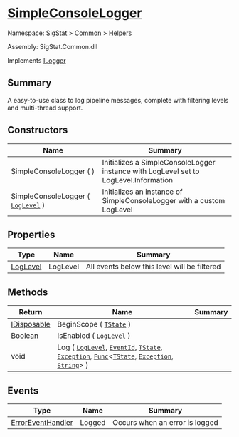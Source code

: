 # [SimpleConsoleLogger](./SimpleConsoleLogger.md)

Namespace: [SigStat]() > [Common]() > [Helpers]()

Assembly: SigStat.Common.dll

Implements [ILogger](./SimpleConsoleLogger.md)

## Summary
A easy-to-use class to log pipeline messages, complete with filtering levels and multi-thread support.

## Constructors

| Name | Summary | 
| --- | --- | 
| SimpleConsoleLogger (  ) | Initializes a SimpleConsoleLogger instance with LogLevel set to LogLevel.Information | 
| SimpleConsoleLogger ( [`LogLevel`](./SimpleConsoleLogger.md) ) | Initializes an instance of SimpleConsoleLogger with a custom LogLevel | 


## Properties

| Type | Name | Summary | 
| --- | --- | --- | 
| [LogLevel](./SimpleConsoleLogger.md) | LogLevel | All events below this level will be filtered | 


## Methods

| Return | Name | Summary | 
| --- | --- | --- | 
| [IDisposable](https://docs.microsoft.com/en-us/dotnet/api/System.IDisposable) | BeginScope ( [`TState`](./SimpleConsoleLogger.md) ) |  | 
| [Boolean](https://docs.microsoft.com/en-us/dotnet/api/System.Boolean) | IsEnabled ( [`LogLevel`](./SimpleConsoleLogger.md) ) |  | 
| void | Log ( [`LogLevel`](./SimpleConsoleLogger.md), [`EventId`](./SimpleConsoleLogger.md), [`TState`](./SimpleConsoleLogger.md), [`Exception`](https://docs.microsoft.com/en-us/dotnet/api/System.Exception), [`Func`](./SimpleConsoleLogger.md)\<[`TState`](./SimpleConsoleLogger.md), [`Exception`](https://docs.microsoft.com/en-us/dotnet/api/System.Exception), [`String`](https://docs.microsoft.com/en-us/dotnet/api/System.String)> ) |  | 


## Events

| Type | Name | Summary | 
| --- | --- | --- | 
| [ErrorEventHandler](./SimpleConsoleLogger.md) | Logged | Occurs when an error is logged | 


